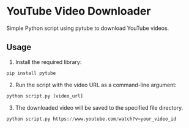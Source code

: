 # YouTube Video Downloader

Simple Python script using pytube to download YouTube videos.

## Usage

1. Install the required library:

```python
pip install pytube
```

2. Run the script with the video URL as a command-line argument:

```python
python script.py [video_url]
```

3. The downloaded video will be saved to the specified file directory.

```python
python script.py https://www.youtube.com/watch?v=your_video_id

```

